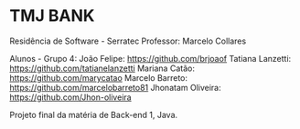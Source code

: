 # TMJ BANK

Residência de Software - Serratec
Professor: Marcelo Collares

Alunos - Grupo 4: 
João Felipe: https://github.com/brjoaof
Tatiana Lanzetti: https://github.com/tatianelanzetti
Mariana Catão: https://github.com/marycatao
Marcelo Barreto: https://github.com/marcelobarreto81
Jhonatam Oliveira: https://github.com/Jhon-oliveira

Projeto final da matéria de Back-end 1, Java.
